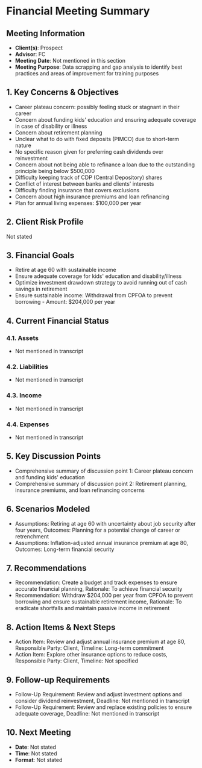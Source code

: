 
# Financial Meeting Summary

## Meeting Information
- **Client(s)**: Prospect
- **Advisor**: FC
- **Meeting Date**: Not mentioned in this section
- **Meeting Purpose**: Data scrapping and gap analysis to identify best practices and areas of improvement for training purposes

## 1. Key Concerns & Objectives
- Career plateau concern: possibly feeling stuck or stagnant in their career
- Concern about funding kids' education and ensuring adequate coverage in case of disability or illness
- Concern about retirement planning
- Unclear what to do with fixed deposits (PIMCO) due to short-term nature
- No specific reason given for preferring cash dividends over reinvestment
- Concern about not being able to refinance a loan due to the outstanding principle being below $500,000
- Difficulty keeping track of CDP (Central Depository) shares
- Conflict of interest between banks and clients' interests
- Difficulty finding insurance that covers exclusions
- Concern about high insurance premiums and loan refinancing
- Plan for annual living expenses: $100,000 per year

## 2. Client Risk Profile
Not stated

## 3. Financial Goals
- Retire at age 60 with sustainable income
- Ensure adequate coverage for kids' education and disability/illness
- Optimize investment drawdown strategy to avoid running out of cash savings in retirement
- Ensure sustainable income: Withdrawal from CPFOA to prevent borrowing - Amount: $204,000 per year

## 4. Current Financial Status
### 4.1. Assets
- Not mentioned in transcript
### 4.2. Liabilities
- Not mentioned in transcript
### 4.3. Income
- Not mentioned in transcript
### 4.4. Expenses
- Not mentioned in transcript

## 5. Key Discussion Points
- Comprehensive summary of discussion point 1: Career plateau concern and funding kids' education
- Comprehensive summary of discussion point 2: Retirement planning, insurance premiums, and loan refinancing concerns

## 6. Scenarios Modeled
- Assumptions: Retiring at age 60 with uncertainty about job security after four years, Outcomes: Planning for a potential change of career or retrenchment
- Assumptions: Inflation-adjusted annual insurance premium at age 80, Outcomes: Long-term financial security

## 7. Recommendations
- Recommendation: Create a budget and track expenses to ensure accurate financial planning, Rationale: To achieve financial security
- Recommendation: Withdraw $204,000 per year from CPFOA to prevent borrowing and ensure sustainable retirement income, Rationale: To eradicate shortfalls and maintain passive income in retirement

## 8. Action Items & Next Steps
- Action Item: Review and adjust annual insurance premium at age 80, Responsible Party: Client, Timeline: Long-term commitment
- Action Item: Explore other insurance options to reduce costs, Responsible Party: Client, Timeline: Not specified

## 9. Follow-up Requirements
- Follow-Up Requirement: Review and adjust investment options and consider dividend reinvestment, Deadline: Not mentioned in transcript
- Follow-Up Requirement: Review and replace existing policies to ensure adequate coverage, Deadline: Not mentioned in transcript

## 10. Next Meeting
- **Date**: Not stated
- **Time**: Not stated
- **Format**: Not stated
